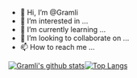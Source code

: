 - 👋 Hi, I’m @Gramli
- 👀 I’m interested in ...
- 🌱 I’m currently learning ...
- 💞️ I’m looking to collaborate on ...
- 📫 How to reach me ...

[![Gramli's github stats](https://github-readme-stats.vercel.app/api?username=gramli&count_private=true&show_icons=true&theme=transparent&hide_rank=false&hide=contribs)](https://github.com/anuraghazra/github-readme-stats)[![Top Langs](https://github-readme-stats.vercel.app/api/top-langs/?username=gramli&layout=compact)](https://github.com/gramli/github-readme-stats)

<!---
Gramli/Gramli is a ✨ special ✨ repository because its `README.md` (this file) appears on your GitHub profile.
You can click the Preview link to take a look at your changes.
--->
